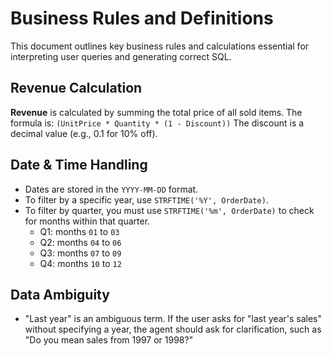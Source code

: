 # Business Rules and Definitions

This document outlines key business rules and calculations essential for interpreting user queries and generating correct SQL.

## Revenue Calculation

**Revenue** is calculated by summing the total price of all sold items. The formula is:
`(UnitPrice * Quantity * (1 - Discount))`
The discount is a decimal value (e.g., 0.1 for 10% off).

## Date & Time Handling

* Dates are stored in the `YYYY-MM-DD` format.
* To filter by a specific year, use `STRFTIME('%Y', OrderDate)`.
* To filter by quarter, you must use `STRFTIME('%m', OrderDate)` to check for months within that quarter.
    * Q1: months `01` to `03`
    * Q2: months `04` to `06`
    * Q3: months `07` to `09`
    * Q4: months `10` to `12`

## Data Ambiguity

* "Last year" is an ambiguous term. If the user asks for "last year's sales" without specifying a year, the agent should ask for clarification, such as "Do you mean sales from 1997 or 1998?"
